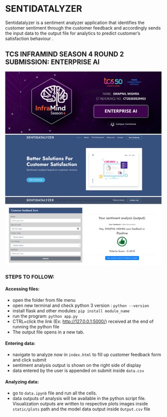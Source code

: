 # SENTIDATALYZER
Sentidatalyzer is a sentiment analyzer application that identifies the customer sentiment through the customer feedback and accordingly sends the input data to the output file for analytics to predict customer’s satisfaction behaviour .

## TCS INFRAMIND SEASON 4 ROUND 2 SUBMISSION: ENTERPRISE AI
<img src="https://github.com/swapnil-mishra/sentidatalyzer/blob/main/git-images/tcscover.png" width="500">
<img src="https://github.com/swapnil-mishra/sentidatalyzer/blob/main/git-images/home.png" width="500">  <img src="https://github.com/swapnil-mishra/sentidatalyzer/blob/main/git-images/analyze.png" width="500">

### STEPS TO FOLLOW:
#### Accessing files:

 - open the folder from file menu
 - open new terminal and check python 3 version : `python --version`
 - install flask and other modules: `pip install module_name`
 - run the program: `python app.py`
 - CTRL+click the link (Ex: http://127.0.0.1:5000/) received at the end of running the python file
 - The output file opens in a new tab.

#### Entering data:
 - navigate to analyze now in `index.html` to fill up customer feedback form and click submit
 - sentiment analysis output is shown on the right side of display
 - data entered by the user is appended on submit inside `data.csv`

#### Analyzing data:
 - go to `data.ipynb` file and run all the cells.
 - data outputs of analysis will be available in the python script file. Visualization outputs are written to respective plots images inside `static/plots` path and the model data output inside `Output.csv` file
